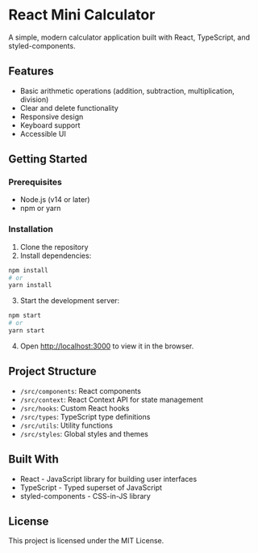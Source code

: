 # React Mini Calculator

A simple, modern calculator application built with React, TypeScript, and styled-components.

## Features

- Basic arithmetic operations (addition, subtraction, multiplication, division)
- Clear and delete functionality
- Responsive design
- Keyboard support
- Accessible UI

## Getting Started

### Prerequisites

- Node.js (v14 or later)
- npm or yarn

### Installation

1. Clone the repository
2. Install dependencies:

```bash
npm install
# or
yarn install
```

3. Start the development server:

```bash
npm start
# or
yarn start
```

4. Open [http://localhost:3000](http://localhost:3000) to view it in the browser.

## Project Structure

- `/src/components`: React components
- `/src/context`: React Context API for state management
- `/src/hooks`: Custom React hooks
- `/src/types`: TypeScript type definitions
- `/src/utils`: Utility functions
- `/src/styles`: Global styles and themes

## Built With

- React - JavaScript library for building user interfaces
- TypeScript - Typed superset of JavaScript
- styled-components - CSS-in-JS library

## License

This project is licensed under the MIT License.